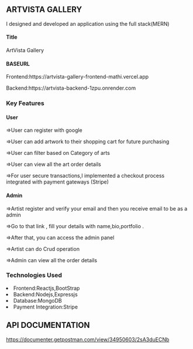 ## ARTVISTA GALLERY

<p>I designed and developed an application using the full stack(MERN)</p>

#### Title
ArtVista Gallery

#### BASEURL

<p>Frontend:https://artvista-gallery-frontend-mathi.vercel.app</p>
<p>Backend:https://artvista-backend-1zpu.onrender.com</p>

### Key Features

#### User

<p>=>User can register with google</p>
<p>=>User can add  artwork to their shopping cart for future purchasing</p>
<p>=>User can filter based on Category of arts</p>
<p>=>User can view all the art order details</p>
<p>=>For user secure transactions,I implemented a checkout process integrated with payment gateways (Stripe)</p>

#### Admin

<p>=>Artist register and verify your email and then you receive email to be as a admin</p>
<p>=>Go to that link , fill your details with name,bio,portfolio .</p>
<p>=>After that, you can access the admin panel</p>
<p>=>Artist can do Crud operation</p>
<p>=>Admin can view all the order details</p>


### Technologies Used

<li>Frontend:Reactjs,BootStrap</li>
<li>Backend:Nodejs,Expressjs</li>
<li>Database:MongoDB</li>
<li>Payment Integration:Stripe</li>



## API DOCUMENTATION
https://documenter.getpostman.com/view/34950603/2sA3duECNb
